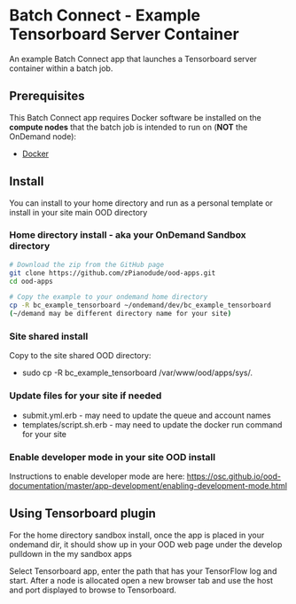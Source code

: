 # Batch Connect - Example Tensorboard Server Container

An example Batch Connect app that launches a Tensorboard server container within a
batch job.

## Prerequisites

This Batch Connect app requires Docker software be installed on the
**compute nodes** that the batch job is intended to run on (**NOT** the
OnDemand node):

- [Docker](https://runnable.com/docker/install-docker-on-linux)

## Install

You can install to your home directory and run as a personal template or install in your site main OOD directory

### Home directory install - aka your OnDemand Sandbox directory
```sh
# Download the zip from the GitHub page
git clone https://github.com/zPianodude/ood-apps.git
cd ood-apps

# Copy the example to your ondemand home directory
cp -R bc_example_tensorboard ~/ondemand/dev/bc_example_tensorboard
(~/demand may be different directory name for your site)
```
### Site shared install
Copy to the site shared OOD directory:
- sudo cp -R bc_example_tensorboard /var/www/ood/apps/sys/.

### Update files for your site if needed
- submit.yml.erb - may need to update the queue and account names
- templates/script.sh.erb - may need to update the docker run command for your site

### Enable developer mode in your site OOD install
Instructions to enable developer mode are here:
https://osc.github.io/ood-documentation/master/app-development/enabling-development-mode.html


## Using Tensorboard plugin
For the home directory sandbox install, once the app is placed in your ondemand dir, it should show up in your OOD web page under the develop pulldown in the my sandbox apps

Select Tensorboard app, enter the path that has your TensorFlow log and start.  After a node is allocated open a new browser tab and use the host and port displayed to browse to Tensorboard.
